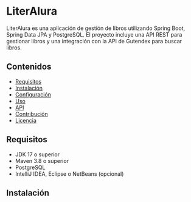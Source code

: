# LiterAlura

LiterAlura es una aplicación de gestión de libros utilizando Spring Boot, Spring Data JPA y PostgreSQL. El proyecto incluye una API REST para gestionar libros y una integración con la API de Gutendex para buscar libros.

## Contenidos

- [Requisitos](#requisitos)
- [Instalación](#instalación)
- [Configuración](#configuración)
- [Uso](#uso)
- [API](#api)
- [Contribución](#contribución)
- [Licencia](#licencia)

## Requisitos

- JDK 17 o superior
- Maven 3.8 o superior
- PostgreSQL
- IntelliJ IDEA, Eclipse o NetBeans (opcional)

## Instalación

